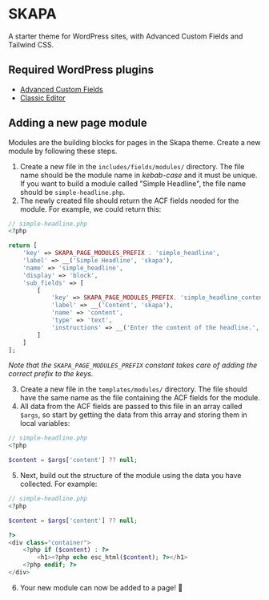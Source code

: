 # SKAPA

A starter theme for WordPress sites, with Advanced Custom Fields and Tailwind CSS.

## Required WordPress plugins

* [Advanced Custom Fields](https://wordpress.org/plugins/advanced-custom-fields/)
* [Classic Editor](https://wordpress.org/plugins/classic-editor/)

## Adding a new page module

Modules are the building blocks for pages in the Skapa theme. Create a new module by following these steps.

1. Create a new file in the `includes/fields/modules/` directory. The file name should be the module name in _kebab-case_ and it must be unique. If you want to build a module called "Simple Headline", the file name should be `simple-headline.php`.
2. The newly created file should return the ACF fields needed for the module. For example, we could return this:
```php
// simple-headline.php
<?php

return [
    'key' => SKAPA_PAGE_MODULES_PREFIX . 'simple_headline',
    'label' => __('Simple Headline', 'skapa'),
    'name' => 'simple_headline',
    'display' => 'block',
    'sub_fields' => [
        [
            'key' => SKAPA_PAGE_MODULES_PREFIX. 'simple_headline_content',
            'label' => __('Content', 'skapa'),
            'name' => 'content',
            'type' => 'text',
            'instructions' => __('Enter the content of the headline.', 'skapa'),
        ]
    ]
];
```

_Note that the `SKAPA_PAGE_MODULES_PREFIX` constant takes care of adding the correct prefix to the keys._

3. Create a new file in the `templates/modules/` directory. The file should have the same name as the file containing the ACF fields for the module.
4. All data from the ACF fields are passed to this file in an array called `$args`, so start by getting the data from this array and storing them in local variables:
```php
// simple-headline.php
<?php

$content = $args['content'] ?? null;
```
5. Next, build out the structure of the module using the data you have collected. For example:
```php
// simple-headline.php
<?php

$content = $args['content'] ?? null;

?>
<div class="container">
    <?php if ($content) : ?>
        <h1><?php echo esc_html($content); ?></h1>
    <?php endif; ?>
</div>
```
6. Your new module can now be added to a page! :tada: 
